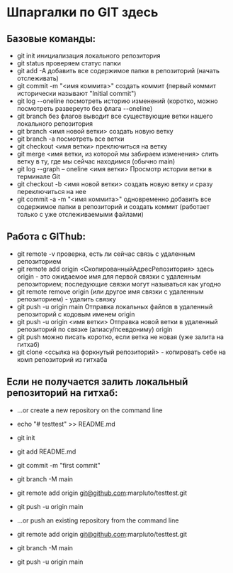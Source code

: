 # Шпаргалки по GIT здесь

## Базовые команды:
- git init инициализация локального репозитория
- git status проверяем статус папки
- git add -A добавить все содержимое папки в репозиторий (начать отслеживать)
- git commit -m "<имя коммита>" создать коммит (первый коммит исторически называют "Initial commit")
-  git log --oneline посмотреть историю изменений (коротко, можно посмотреть развереуто без флага --oneline)
- git branch без флагов выводит все существующие ветки нашего локального репозитория
- git branch <имя новой ветки> создать новую ветку
- git branch -a посмотреть все ветки
- git checkout <имя ветки> преключиться на ветку
- git merge <имя ветки, из которой мы забираем изменения> слить ветку в ту, где мы сейчас находимся (обычно main)
- git log --graph – oneline <имя ветки> Просмотр истории ветки в терминале Git
- git checkout -b <имя новой ветки> создать новую ветку и сразу переключиться на нее
- git commit -a -m "<имя коммита>" одновременно добавить все содержимое папки в репозиторий и создать коммит (работает только с уже отслеживаемыми файлами)

## Работа с GIThub:
- git remote -v проверка, есть ли сейчас связь с удаленным репозиторием
- git remote add origin <СкопированныйАдресРепозитория> здесь origin - это ожидаемое имя для первой связки с удаленным репозиторием; последующие связки могут называться как угодно
- git remote remove origin (или другое имя связки с удаленным репозиторием) - удалить связку
- git push -u origin main Отправка локальных файлов в удаленный репозиторий с кодовым именем origin
- git push -u origin <имя ветки> Отправка новой ветки в удаленный репозиторий по связке (алиасу/псевдониму) origin
- git push можно писать коротко, если ветка не новая (уже залита на гитхаб)
- git clone <ссылка на форкнутый репозиторий> - копировать себе на комп репозиторий из гитхаба


## Если не получается залить локальный репозиторий на гитхаб:
- …or create a new repository on the command line
- echo "# testtest" >> README.md
- git init
- git add README.md
- git commit -m "first commit"
- git branch -M main
- git remote add origin git@github.com:marpluto/testtest.git
- git push -u origin main

- …or push an existing repository from the command line
- git remote add origin git@github.com:marpluto/testtest.git
- git branch -M main
- git push -u origin main